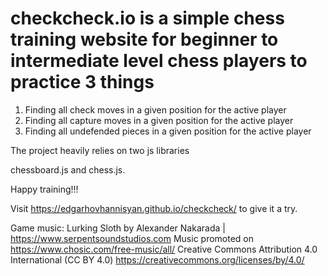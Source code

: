# checkcheck.io is a simple chess training website for beginner to intermediate level chess players to practice 3 things

1. Finding all check moves in a given position for the active player
2. Finding all capture moves in a given position for the active player
3. Finding all undefended pieces in a given position for the active player

The project heavily relies on two js libraries

chessboard.js and chess.js.

Happy training!!!

Visit https://edgarhovhannisyan.github.io/checkcheck/ to give it a try.

Game music: Lurking Sloth by Alexander Nakarada | https://www.serpentsoundstudios.com
Music promoted on https://www.chosic.com/free-music/all/
Creative Commons Attribution 4.0 International (CC BY 4.0)
https://creativecommons.org/licenses/by/4.0/

